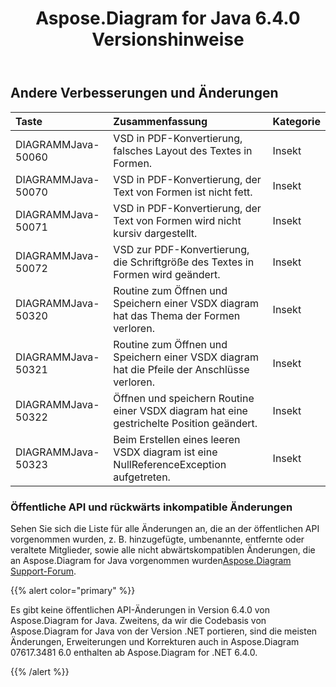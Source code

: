 ﻿---
title: Aspose.Diagram for Java 6.4.0 Versionshinweise
type: docs
weight: 80
url: /de/java/aspose-diagram-for-java-6-4-0-release-notes/
---
## **Andere Verbesserungen und Änderungen**

|**Taste** |**Zusammenfassung** |**Kategorie** |
|:- |:- |:- |
| DIAGRAMMJava-50060| VSD in PDF-Konvertierung, falsches Layout des Textes in Formen.| Insekt|
| DIAGRAMMJava-50070| VSD in PDF-Konvertierung, der Text von Formen ist nicht fett.| Insekt|
| DIAGRAMMJava-50071| VSD in PDF-Konvertierung, der Text von Formen wird nicht kursiv dargestellt.| Insekt|
| DIAGRAMMJava-50072| VSD zur PDF-Konvertierung, die Schriftgröße des Textes in Formen wird geändert.| Insekt|
| DIAGRAMMJava-50320| Routine zum Öffnen und Speichern einer VSDX diagram hat das Thema der Formen verloren.| Insekt|
| DIAGRAMMJava-50321| Routine zum Öffnen und Speichern einer VSDX diagram hat die Pfeile der Anschlüsse verloren.| Insekt|
| DIAGRAMMJava-50322|Öffnen und speichern Routine einer VSDX diagram hat eine gestrichelte Position geändert.| Insekt|
| DIAGRAMMJava-50323| Beim Erstellen eines leeren VSDX diagram ist eine NullReferenceException aufgetreten.| Insekt|
### **Öffentliche API und rückwärts inkompatible Änderungen**
Sehen Sie sich die Liste für alle Änderungen an, die an der öffentlichen API vorgenommen wurden, z. B. hinzugefügte, umbenannte, entfernte oder veraltete Mitglieder, sowie alle nicht abwärtskompatiblen Änderungen, die an Aspose.Diagram for Java vorgenommen wurden[Aspose.Diagram Support-Forum](https://forum.aspose.com/c/diagram/17).

{{% alert color="primary" %}} 

Es gibt keine öffentlichen API-Änderungen in Version 6.4.0 von Aspose.Diagram for Java. Zweitens, da wir die Codebasis von Aspose.Diagram for Java von der Version .NET portieren, sind die meisten Änderungen, Erweiterungen und Korrekturen auch in Aspose.Diagram 07617.3481 6.0 enthalten ab Aspose.Diagram for .NET 6.4.0.

{{% /alert %}}
